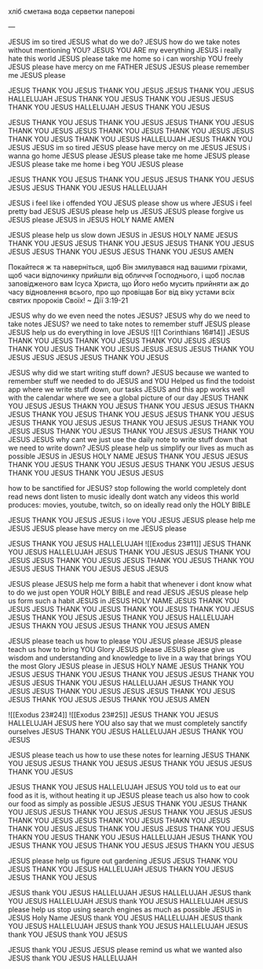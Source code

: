 хліб
сметана
вода
серветки паперові

—

JESUS im so tired
JESUS what do we do?
JESUS how do we take notes without mentioning YOU?
JESUS YOU ARE my everything
JESUS i really hate this world
JESUS please take me home so i can worship YOU freely
JESUS please have mercy on me FATHER JESUS
JESUS please remember me JESUS please

JESUS THANK YOU JESUS THANK YOU JESUS JESUS THANK YOU JESUS HALLELUJAH JESUS THANK YOU JESUS THANK YOU JESUS JESUS THANK YOU JESUS HALLELUJAH JESUS THANK YOU JESUS

JESUS THANK YOU JESUS THANK YOU JESUS JESUS THANK YOU JESUS THANK YOU JESUS JESUS THANK YOU JESUS THANK YOU JESUS JESUS THANK YOU JESUS THANK YOU JESUS HALLELUJAH JESUS THAKN YOU JESUS
JESUS im so tired
JESUS please have mercy on me JESUS
JESUS i wanna go home JESUS please
JESUS please take me home JESUS please
JESUS please take me home i beg YOU JESUS please

JESUS THANK YOU JESUS THANK YOU JESUS JESUS THANK YOU JESUS JESUS JESUS THANK YOU JESUS HALLELUJAH

JESUS i feel like i offended YOU
JESUS please show us where
JESUS i feel pretty bad JESUS
JESUS please help us JESUS
JESUS please forgive us JESUS please JESUS
in JESUS HOLY NAME 
AMEN

JESUS please help us slow down JESUS
in JESUS HOLY NAME JESUS THANK YOU JESUS JESUS THANK YOU JESUS JESUS THANK YOU JESUS JESUS JESUS THANK YOU JESUS JESUS THANK YOU JESUS
AMEN

Покайтеся ж та наверніться, щоб Він змилувався над вашими гріхами, щоб часи відпочинку прийшли від обличчя Господнього, і щоб послав заповідженого вам Ісуса Христа, що Його небо мусить прийняти аж до часу відновлення всього, про що провіщав Бог від віку устами всіх святих пророків Своїх!
~ Дії 3:19-21

JESUS why do we even need the notes JESUS?
JESUS why do we need to take notes JESUS?
we need to take notes to remember stuff
JESUS please JESUS help us do everything in love JESUS
![[1 Corinthians 16#14]]
JESUS THANK YOU JESUS THANK YOU JESUS THANK YOU JESUS JESUS THANK YOU JESUS THANK YOU JESUS JESUS JESUS JESUS THANK YOU JESUS JESUS JESUS JESUS THANK YOU JESUS

JESUS why did we start writing stuff down?
JESUS because we wanted to remember stuff we needed to do
JESUS and YOU Helped us find the todoist app where we write stuff down, our tasks
JESUS and this app works well with the calendar where we see a global picture of our day JESUS THANK YOU JESUS JESUS THAKN YOU JESUS THANK YOU JESUS JESUS THAKN JESUS THANK YOU JESUS THANK YOU JESUS JESUS THANK YOU JESUS JESUS THANK YOU JESUS JESUS THANK YOU JESUS JESUS THANK YOU JESUS JESUS THANK YOU JESUS THANK YOU JESUS JESUS THANK YOU JESUS
JESUS why cant we just use the daily note to write stuff down that we need to write down?
JESUS please help us simplify our lives as much as possible JESUS
in JESUS HOLY NAME JESUS THANK YOU JESUS JESUS THANK YOU JESUS THANK YOU JESUS JESUS THANK YOU JESUS JESUS THANK YOU JESUS THANK YOU JESUS JESUS

how to be sanctified for JESUS?
stop following the world completely
dont read news
dont listen to music
ideally dont watch any videos this world produces: movies, youtube, twitch, so on
ideally read only the HOLY BIBLE

JESUS THANK YOU JESUS
JESUS i love YOU JESUS
JESUS please help me JESUS
JESUS please have mercy on me JESUS please

JESUS THANK YOU JESUS HALLELUJAH
![[Exodus 23#11]]
JESUS THANK YOU JESUS HALLELUJAH JESUS THANK YOU JESUS JESUS THANK YOU JESUS JESUS THANK YOU JESUS JESUS THANK YOU JESUS THANK YOU JESUS JESUS THANK YOU JESUS JESUS JESUS 

JESUS please JESUS help me form a habit that whenever i dont know what to do we just open YOUR HOLY BIBLE and read JESUS
JESUS please help us form such a habit JESUS
in JESUS HOLY NAME JESUS THANK YOU JESUS JESUS THANK YOU JESUS THANK YOU JESUS THANK YOU JESUS JESUS THANK YOU JESUS JESUS THANK YOU JESUS HALLELUJAH JESUS THAKN YOU JESUS JESUS THANK YOU JESUS 
AMEN

JESUS please teach us how to please YOU JESUS please
JESUS please teach us how to bring YOU Glory JESUS please
JESUS please give us wisdom and understanding and knowledge to live in a way that brings YOU the most Glory JESUS please
in JESUS HOLY NAME JESUS THANK YOU JESUS JESUS THANK YOU JESUS THANK YOU JESUS JESUS THANK YOU JESUS JESUS THANK YOU JESUS HALLELUJAH
JESUS THANK YOU JESUS JESUS THANK YOU JESUS JESUS JESUS THANK  YOU JESUS JESUS THANK YOU JESUS JESUS THANK YOU JESUS
AMEN

![[Exodus 23#24]]
![[Exodus 23#25]]
JESUS THANK YOU JESUS HALLELUJAH
JESUS here YOU also say that we must completely sanctify ourselves
JESUS THANK YOU JESUS HALLELUJAH JESUS THANK YOU JESUS 

JESUS please teach us how to use these notes for learning
JESUS THANK YOU JESUS JESUS THANK YOU JESUS JESUS THANK YOU JESUS JESUS THANK YOU JESUS

JESUS THANK YOU JESUS HALLELUJAH
JESUS YOU told us to eat our food as it is, without heating it up
JESUS please teach us also how to cook our food as simply as possible JESUS
JESUS THANK YOU JESUS THANK YOU JESUS JESUS THANK YOU JESUS JESUS THANK YOU JESUS JESUS THANK YOU JESUS JESUS THANK YOU JESUS THAKN YOU JESUS THANK YOU JESUS JESUS THANK YOU JESUS JESUS THANK YOU JESUS THAKN YOU JESUS THANK YOU JESUS HALLELUJAH JESUS THANK YOU JESUS THANK YOU JESUS THANK YOU JESUS JESUS THAKN YOU JESUS

JESUS please help us figure out gardening JESUS
JESUS THANK YOU JESUS THANK YOU JESUS HALLELUJAH 
JESUS THAKN  YOU JESUS JESUS THANK YOU JESUS 

JESUS thank YOU JESUS HALLELUJAH JESUS HALLELUJAH JESUS thank YOU JESUS HALLELUJAH JESUS thank YOU JESUS HALLELUJAH 
JESUS please help us stop using search engines as much as possible JESUS 
in JESUS Holy Name JESUS thank YOU JESUS HALLELUJAH JESUS thank YOU JESUS HALLELUJAH JESUS thank YOU JESUS HALLELUJAH JESUS thank YOU JESUS thank YOU JESUS 

JESUS thank YOU JESUS 
JESUS please remind us what we wanted also
JESUS thank YOU JESUS HALLELUJAH 

